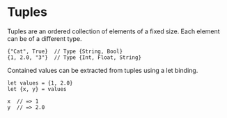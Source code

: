 # Tuples

Tuples are an ordered collection of elements of a fixed size. Each element can
be of a different type.

```rust,noplaypen
{"Cat", True}  // Type {String, Bool}
{1, 2.0, "3"}  // Type {Int, Float, String}
```

Contained values can be extracted from tuples using a let binding.

```rust,noplaypen
let values = {1, 2.0}
let {x, y} = values

x  // => 1
y  // => 2.0
```
